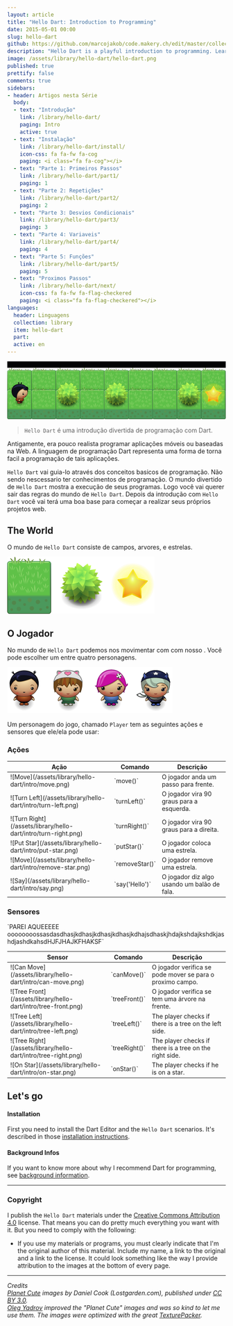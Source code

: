 ```yaml
---
layout: article
title: "Hello Dart: Introduction to Programming"
date: 2015-05-01 00:00
slug: hello-dart
github: https://github.com/marcojakob/code.makery.ch/edit/master/collections/library/hello-dart-en.md
description: "Hello Dart is a playful introduction to programming. Learn the basics of programming with the awesome Dart language."
image: /assets/library/hello-dart/hello-dart.png
published: true
prettify: false
comments: true
sidebars:
- header: Artigos nesta Série
  body:
  - text: "Introdução"
    link: /library/hello-dart/
    paging: Intro
    active: true
  - text: "Instalação"
    link: /library/hello-dart/install/
    icon-css: fa fa-fw fa-cog
    paging: <i class="fa fa-cog"></i>
  - text: "Parte 1: Primeiros Passos"
    link: /library/hello-dart/part1/
    paging: 1
  - text: "Parte 2: Repetições"
    link: /library/hello-dart/part2/
    paging: 2
  - text: "Parte 3: Desvios Condicionais"
    link: /library/hello-dart/part3/
    paging: 3
  - text: "Parte 4: Variaveis"
    link: /library/hello-dart/part4/
    paging: 4
  - text: "Parte 5: Funções"
    link: /library/hello-dart/part5/
    paging: 5
  - text: "Proximos Passos"
    link: /library/hello-dart/next/
    icon-css: fa fa-fw fa-flag-checkered
    paging: <i class="fa fa-flag-checkered"></i>
languages:
  header: Linguagens
  collection: library
  item: hello-dart
  part:
  active: en
---
```


![Hello Dart](/assets/library/hello-dart/hello-dart-animation.gif)

> `Hello Dart` é uma introdução divertida de programação com Dart.

Antigamente, era pouco realista programar aplicações móveis ou baseadas na Web. A linguagem de programação Dart representa uma forma de torna facil a programação de tais aplicações.

`Hello Dart` vai guia-lo através dos conceitos basicos de programação. Não sendo nescessario ter conhecimentos de programação. O mundo divertido de `Hello Dart` mostra a execução de seus programas. Logo você vai querer sair das regras do mundo de `Hello Dart`. Depois da introdução com `Hello Dart` você vai terá uma boa base para começar a realizar seus próprios projetos web.

<!--
<div class="alert alert-info">
  Read <a class="alert-link" href="/library/hello-dart/background/">Background Infos</a> to learn why I see Dart as the ideal language for beginners and professionals to program web and mobile apps.
</div>
-->

## The World

O mundo de `Hello Dart` consiste de campos, arvores, e estrelas.

![Elements](/assets/library/hello-dart/intro/elements.png)


## O Jogador

No mundo de `Hello Dart` podemos nos movimentar com com nosso . Você pode escolher um entre quatro personagens.

![Characters](/assets/library/hello-dart/intro/characters.png)

Um personagem do jogo, chamado `Player` tem as seguintes ações e sensores que ele/ela pode usar:


### Ações

<table class="table">
  <thead>
    <tr>
      <th>Ação</th>
      <th>Comando</th>
      <th>Descrição</th>
    </tr>
  </thead>
  <tbody>
    <tr>
      <td style="vertical-align:middle">![Move](/assets/library/hello-dart/intro/move.png)</td>
      <td style="vertical-align:middle">`move()`</td>
      <td style="vertical-align:middle">O jogador anda um passo para frente.</td>
    </tr>
    <tr>
      <td style="vertical-align:middle">![Turn Left](/assets/library/hello-dart/intro/turn-left.png)</td>
      <td style="vertical-align:middle">`turnLeft()`</td>
      <td style="vertical-align:middle">O jogador vira 90 graus para a esquerda.</td>
    </tr>
    <tr>
      <td style="vertical-align:middle">![Turn Right](/assets/library/hello-dart/intro/turn-right.png)</td>
      <td style="vertical-align:middle">`turnRight()`</td>
      <td style="vertical-align:middle">O jogador vira 90 graus para a direita.</td>
    </tr>
    <tr>
      <td style="vertical-align:middle">![Put Star](/assets/library/hello-dart/intro/put-star.png)</td>
      <td style="vertical-align:middle">`putStar()`</td>
      <td style="vertical-align:middle">O jogador coloca uma estrela.</td>
    </tr>
    <tr>
      <td style="vertical-align:middle">![Move](/assets/library/hello-dart/intro/remove-star.png)</td>
      <td style="vertical-align:middle">`removeStar()`</td>
      <td style="vertical-align:middle">O jogador remove uma estrela.</td>
    </tr>
    <tr>
      <td style="vertical-align:middle">![Say](/assets/library/hello-dart/intro/say.png)</td>
      <td style="vertical-align:middle; ">`say('Hello')`</td>
      <td style="vertical-align:middle">O jogador diz algo usando um balão de fala.</td>
    </tr>
  </tbody>
</table>


### Sensores

<table class="table">
  <thead>
    <tr>
      <th>Sensor</th>
      <th>Comando</th>
      <th>Descrição</th>
    </tr>
  </thead>
  <tbody>
    <tr>
      <td style="vertical-align:middle">![Can Move](/assets/library/hello-dart/intro/can-move.png)</td>
      <td style="vertical-align:middle">`canMove()`</td>
      <td style="vertical-align:middle">O jogador verifica se pode mover se para o proximo campo.</td>
    </tr>
    <tr>
      <td style="vertical-align:middle">![Tree Front](/assets/library/hello-dart/intro/tree-front.png)</td>
      <td style="vertical-align:middle">`treeFront()`</td>
      <td style="vertical-align:middle">O jogador verifica se tem uma árvore na frente.</td> `PAREI AQUEEEEE  oooooooossasdasdhasjkdhasjkdhasjkdhasjkdhajsdhaskjhdajkshdajkshdkjashdjashdkahsdHJFJHAJKFHAKSF`
    </tr>
    <tr>
      <td style="vertical-align:middle">![Tree Left](/assets/library/hello-dart/intro/tree-left.png)</td>
      <td style="vertical-align:middle">`treeLeft()`</td>
      <td style="vertical-align:middle">The player checks if there is a tree on the left side.</td>
    </tr>
    <tr>
      <td style="vertical-align:middle">![Tree Right](/assets/library/hello-dart/intro/tree-right.png)</td>
      <td style="vertical-align:middle">`treeRight()`</td>
      <td style="vertical-align:middle">The player checks if there is a tree on the right side.</td>
    </tr>
    <tr>
      <td style="vertical-align:middle">![On Star](/assets/library/hello-dart/intro/on-star.png)</td>
      <td style="vertical-align:middle">`onStar()`</td>
      <td style="vertical-align:middle">The player checks if he is on a star.</td>
    </tr>
  </tbody>
</table>


## Let's go

#### Installation

First you need to install the Dart Editor and the `Hello Dart` scenarios. It's described in those [installation instructions](/library/hello-dart/install/).


#### Background Infos

If you want to know more about why I recommend Dart for programming, see [background information](/library/hello-dart/background/).


***

### Copyright

I publish the `Hello Dart` materials under the [Creative Commons Attribution 4.0](http://creativecommons.org/licenses/by/4.0/) license. That means you can do pretty much everything you want with it. But you need to comply with the following:

* If you use my materials or programs, you must clearly indicate that I'm the original author of this material. Include my name, a link to the original and a link to the license. It could look something like the way I provide attribution to the images at the bottom of every page.


***

*Credits*<br>
<em class="small">
  [Planet Cute](http://www.lostgarden.com/2007/05/dancs-miraculously-flexible-game.html) images by Daniel Cook (Lostgarden.com), published under [CC BY 3.0](http://creativecommons.org/licenses/by/3.0/us/).<br>
[Oleg Yadrov](https://www.linkedin.com/in/olegyadrov) improved the "Planet Cute" images and was so kind to let me use them. The images were optimized with the great [TexturePacker](https://www.codeandweb.com/texturepacker).
</em>
